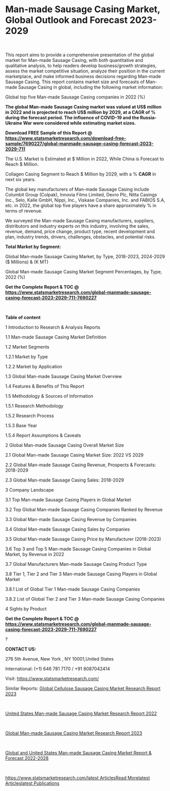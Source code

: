 <h1>Man-made Sausage Casing Market, Global Outlook and Forecast 2023-2029</h1><br/><p>This report aims to provide a comprehensive presentation of the global market for Man-made Sausage Casing, with both quantitative and qualitative analysis, to help readers develop business/growth strategies, assess the market competitive situation, analyze their position in the current marketplace, and make informed business decisions regarding Man-made Sausage Casing. This report contains market size and forecasts of Man-made Sausage Casing in global, including the following market information:</p>
 
 
 
 <p>Global top five Man-made Sausage Casing companies in 2022 (%)</p>
 
 
 
 <p><strong>The global Man-made Sausage Casing market was valued at US$ million in 2022 and is projected to reach US$ million by 2029, at a <strong>CAGR</strong> of % during the forecast period. The influence of COVID-19 and the Russia-Ukraine War were considered while estimating market sizes.</strong></p>
 
 
 
 <p><strong>Download FREE Sample of this Report @ <a href="https://www.statsmarketresearch.com/download-free-sample/7690227/global-manmade-sausage-casing-forecast-2023-2029-711">https://www.statsmarketresearch.com/download-free-sample/7690227/global-manmade-sausage-casing-forecast-2023-2029-711</a></strong></p>
 
 
 
 <p>The U.S. Market is Estimated at $ Million in 2022, While China is Forecast to Reach $ Million.</p>
 
 
 
 <p>Collagen Casing Segment to Reach $ Million by 2029, with a % <strong>CAGR</strong> in next six years.</p>
 
 
 
 <p>The global key manufacturers of Man-made Sausage Casing include Columbit Group (Colpak), Innovia Films Limited, Devro Plc, Nitta Casings Inc., Selo, Kalle GmbH, Nippi, Inc., Viskase Companies, Inc. and FABIOS S.A, etc. in 2022, the global top five players have a share approximately % in terms of revenue.</p>
 
 
 
 <p>We surveyed the Man-made Sausage Casing manufacturers, suppliers, distributors and industry experts on this industry, involving the sales, revenue, demand, price change, product type, recent development and plan, industry trends, drivers, challenges, obstacles, and potential risks.</p>
 
 
 
 <p><strong>Total Market by Segment:</strong></p>
 
 
 
 <p>Global Man-made Sausage Casing Market, by Type, 2018-2023, 2024-2029 ($ Millions) & (K MT)</p>
 
 
 
 <p>Global Man-made Sausage Casing Market Segment Percentages, by Type, 2022 (%)</p>
 
 
 
 <div><b>Get the Complete Report & TOC @ <a href="https://www.statsmarketresearch.com/global-manmade-sausage-casing-forecast-2023-2029-711-7690227">https://www.statsmarketresearch.com/global-manmade-sausage-casing-forecast-2023-2029-711-7690227</a></b></div>
 
 
 
 <p><br />
 
 <b>Table of content</b></p>
 
 
 
 <p>1 Introduction to Research & Analysis Reports<br />
 
 1.1 Man-made Sausage Casing Market Definition<br />
 
 1.2 Market Segments<br />
 
 1.2.1 Market by Type<br />
 
 1.2.2 Market by Application<br />
 
 1.3 Global Man-made Sausage Casing Market Overview<br />
 
 1.4 Features & Benefits of This Report<br />
 
 1.5 Methodology & Sources of Information<br />
 
 1.5.1 Research Methodology<br />
 
 1.5.2 Research Process<br />
 
 1.5.3 Base Year<br />
 
 1.5.4 Report Assumptions & Caveats<br />
 
 2 Global Man-made Sausage Casing Overall Market Size<br />
 
 2.1 Global Man-made Sausage Casing Market Size: 2022 VS 2029<br />
 
 2.2 Global Man-made Sausage Casing Revenue, Prospects & Forecasts: 2018-2029<br />
 
 2.3 Global Man-made Sausage Casing Sales: 2018-2029<br />
 
 3 Company Landscape<br />
 
 3.1 Top Man-made Sausage Casing Players in Global Market<br />
 
 3.2 Top Global Man-made Sausage Casing Companies Ranked by Revenue<br />
 
 3.3 Global Man-made Sausage Casing Revenue by Companies<br />
 
 3.4 Global Man-made Sausage Casing Sales by Companies<br />
 
 3.5 Global Man-made Sausage Casing Price by Manufacturer (2018-2023)<br />
 
 3.6 Top 3 and Top 5 Man-made Sausage Casing Companies in Global Market, by Revenue in 2022<br />
 
 3.7 Global Manufacturers Man-made Sausage Casing Product Type<br />
 
 3.8 Tier 1, Tier 2 and Tier 3 Man-made Sausage Casing Players in Global Market<br />
 
 3.8.1 List of Global Tier 1 Man-made Sausage Casing Companies<br />
 
 3.8.2 List of Global Tier 2 and Tier 3 Man-made Sausage Casing Companies<br />
 
 4 Sights by Product</p>
 
 
 
 <div><b>Get the Complete Report & TOC @ <a href="https://www.statsmarketresearch.com/global-manmade-sausage-casing-forecast-2023-2029-711-7690227">https://www.statsmarketresearch.com/global-manmade-sausage-casing-forecast-2023-2029-711-7690227</a></b></div>
 
 
 
 <p>? </p>
 
 
 
 <p><b>CONTACT US:</b><br />
 
 276 5th Avenue, New York , NY 10001,United States<br />
 
 International: (+1) 646 781 7170 / +91 8087042414<br />
 
 Visit: <a href="https://www.statsmarketresearch.com/">https://www.statsmarketresearch.com/</a><br />
 
 Similar Reports: <a href="https://www.statsmarketresearch.com/global-manmade-sausage-casing-forecast-2023-2029-711-7690227">Global Cellulose Sausage Casing Market Research Report 2023</a><br />
 
 <br />
 
 <a href="https://www.statsmarketresearch.com/global-manmade-sausage-casing-forecast-2023-2029-711-7690227">United States Man-made Sausage Casing Market Research Report 2022</a><br />
 
 <br />
 
 <a href="https://www.statsmarketresearch.com/global-manmade-sausage-casing-forecast-2023-2029-711-7690227">Global Man-made Sausage Casing Market Research Report 2023</a><br />
 
 <br />
 
 <a href="https://www.statsmarketresearch.com/global-manmade-sausage-casing-forecast-2023-2029-711-7690227">Global and United States Man-made Sausage Casing Market Report & Forecast 2022-2028</a><br />
 
 <br />
 
 <a href="https://gyeongbokgung.com">https://www.statsmarketresearch.com/</a><a href="https://hallyeomaritime.com">latest Articles</a><a href="https://jingwansa.com">Read More</a><a href="https://nguoiviet.jp/">latest Articles</a><a href="https://www.intelmarketresearch.com/">latest Publications</a></p>